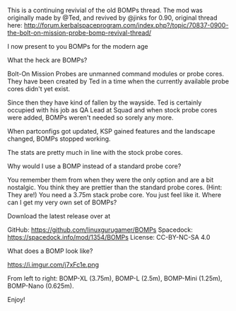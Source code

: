 This is a continuing revivial of the old BOMPs thread.  The mod was originally made by @Ted, and revived by @jinks for 0.90, original thread here: http://forum.kerbalspaceprogram.com/index.php?/topic/70837-0900-the-bolt-on-mission-probe-bomp-revival-thread/

 

I now present to you BOMPs for the modern age

What the heck are BOMPs?

 

Bolt-On Mission Probes are unmanned command modules or probe cores. They have been created by Ted in a time when the currently available probe cores didn't yet exist.

Since then they have kind of fallen by the wayside. Ted is certainly occupied with his job as QA Lead at Squad and when stock probe cores were added, BOMPs weren't needed so sorely any more.

When partconfigs got updated, KSP gained features and the landscape changed, BOMPs stopped working.

 

The stats are pretty much in line with the stock probe cores.

Why would I use a BOMP instead of a standard probe core?

You remember them from when they were the only option and are a bit nostalgic.
You think they are prettier than the standard probe cores. (Hint: They are!)
You need a 3.75m stack probe core.
You just feel like it.
Where can I get my very own set of BOMPs?

Download the latest release over at

 

GitHub: https://github.com/linuxgurugamer/BOMPs
Spacedock: https://spacedock.info/mod/1354/BOMPs
License: CC-BY-NC-SA 4.0
 

What does a BOMP look like?

https://i.imgur.com/j7xFc1e.png

From left to right: BOMP-XL (3.75m), BOMP-L (2.5m), BOMP-Mini (1.25m), BOMP-Nano (0.625m).

Enjoy!


